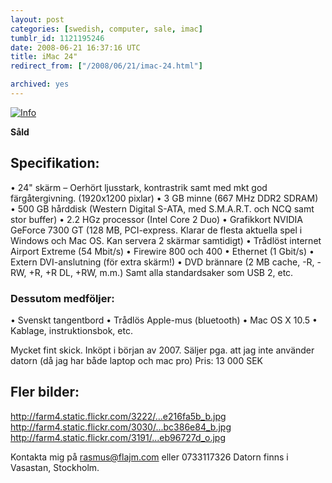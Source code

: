 ```yaml
---
layout: post
categories: [swedish, computer, sale, imac]
tumblr_id: 1121195246  
date: 2008-06-21 16:37:16 UTC
title: iMac 24"
redirect_from: ["/2008/06/21/imac-24.html"]

archived: yes
---
```


<a href="http://flickr.com/photos/rsms/2597900574/"><img src="//farm4.static.flickr.com/3191/2597900574_b94a841dd3.jpg" alt="Info" /></a>

<b>Såld</b>

<h2>Specifikation:</h2>
• 24" skärm – Oerhört ljusstark, kontrastrik samt med mkt god färgåtergivning. (1920x1200 pixlar)
• 3 GB minne (667 MHz DDR2 SDRAM)
• 500 GB hårddisk (Western Digital S-ATA, med S.M.A.R.T. och NCQ samt stor buffer)
• 2.2 HGz processor (Intel Core 2 Duo)
• Grafikkort NVIDIA GeForce 7300 GT (128 MB, PCI-express. Klarar de flesta aktuella spel i Windows och Mac OS. Kan servera 2 skärmar samtidigt)
• Trådlöst internet Airport Extreme (54 Mbit/s)
• Firewire 800 och 400
• Ethernet (1 Gbit/s)
• Extern DVI-anslutning (för extra skärm!)
• DVD brännare (2 MB cache, -R, -RW, +R, +R DL, +RW, m.m.)
Samt alla standardsaker som USB 2, etc.

<h3>Dessutom medföljer:</h3>
• Svenskt tangentbord
• Trådlös Apple-mus (bluetooth)
• Mac OS X 10.5
• Kablage, instruktionsbok, etc.

Mycket fint skick.
Inköpt i början av 2007.
Säljer pga. att jag inte använder datorn (då jag har både laptop och mac pro)
Pris: 13 000 SEK

<h2>Fler bilder:</h2>
<a href="http://farm4.static.flickr.com/3222/2597899666_18e216fa5b_b.jpg">http://farm4.static.flickr.com/3222/...e216fa5b_b.jpg</a>
<a href="http://farm4.static.flickr.com/3030/2597065525_a7bc386e84_b.jpg">http://farm4.static.flickr.com/3030/...bc386e84_b.jpg</a>
<a href="http://farm4.static.flickr.com/3191/2597900574_69eb96727d_o.jpg">http://farm4.static.flickr.com/3191/...eb96727d_o.jpg</a>

Kontakta mig på rasmus@flajm.com eller 0733117326
Datorn finns i Vasastan, Stockholm.

